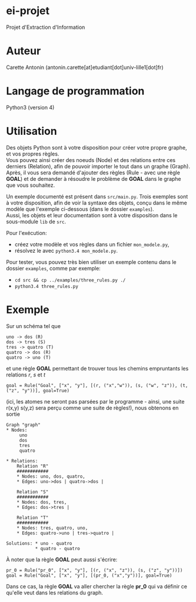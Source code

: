 # ei-projet
Projet d'Extraction d'Information

# Auteur
Carette Antonin (antonin.carette[at]etudiant[dot]univ-lille1[dot]fr)

# Langage de programmation
Python3 (version 4)

# Utilisation

Des objets Python sont à votre disposition pour créer votre propre graphe, et vos propres règles.  
Vous pouvez ainsi créer des noeuds (Node) et des relations entre ces derniers (Relation), afin de pouvoir importer le tout dans un graphe (Graph).  
Après, il vous sera demandé d'ajouter des règles (Rule - avec une règle **GOAL**) et de demander à résoudre le problème de **GOAL** dans le graphe que vous souhaitez.

Un exemple documenté est présent dans ```src/main.py```.
Trois exemples sont à votre disposition, afin de voir la syntaxe des objets, conçu dans le même modèle que l'exemple ci-dessous (dans le dossier ```examples```).  
Aussi, les objets et leur documentation sont à votre disposition dans le sous-module ```lib``` de ```src```.

Pour l'exécution:
*	créez votre modèle et vos règles dans un fichier ```mon_modele.py```,
*	résolvez le avec ```python3.4 mon_modele.py```.

Pour tester, vous pouvez très bien utiliser un exemple contenu dans le dossier ```examples```, comme par exemple:
*	```cd src && cp ../examples/three_rules.py ./```
*	```python3.4 three_rules.py```

# Exemple

Sur un schéma tel que

```
uno -> dos (R)
dos -> tres (S)
tres -> quatro (T)
quatro -> dos (R)
quatro -> uno (T)
```


et une règle **GOAL** permettant de trouver tous les chemins empruntants les relations *r*, *s* et *t*

```
goal = Rule("Goal", ["x", "y"], [(r, ("x","w")), (s, ("w", "z")), (t, ("z", "y"))], goal=True)
```

(ici, les atomes ne seront pas parsées par le programme - ainsi, une suite r(x,y) s(y,z) sera perçu comme une suite de règles!), nous obtenons en sortie

```
Graph "graph"
* Nodes:
	 uno
	 dos
	 tres
	 quatro

* Relations:
	Relation "R"
	############
	* Nodes: uno, dos, quatro,
	* Edges: uno->dos | quatro->dos |

	Relation "S"
	############
	* Nodes: dos, tres,
	* Edges: dos->tres |

	Relation "T"
	############
	* Nodes: tres, quatro, uno,
	* Edges: quatro->uno | tres->quatro |

Solutions: * uno - quatro
           * quatro - quatro
```

À noter que la règle **GOAL** peut aussi s'écrire:

```
pr_0 = Rule("pr_0", ["x", "y"], [(r, ("x", "z")), (s, ("z", "y"))])
goal = Rule("Goal", ["x", "y"], [(pr_0, ("x","y"))], goal=True)
```

Dans ce cas, la règle **GOAL** va aller chercher la règle **pr_0** qui va définir ce qu'elle veut dans les relations du graph.
